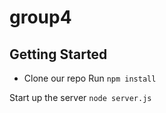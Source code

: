 # group4

## Getting Started
- Clone our repo
Run
`npm install`

Start up the server
`node server.js`
